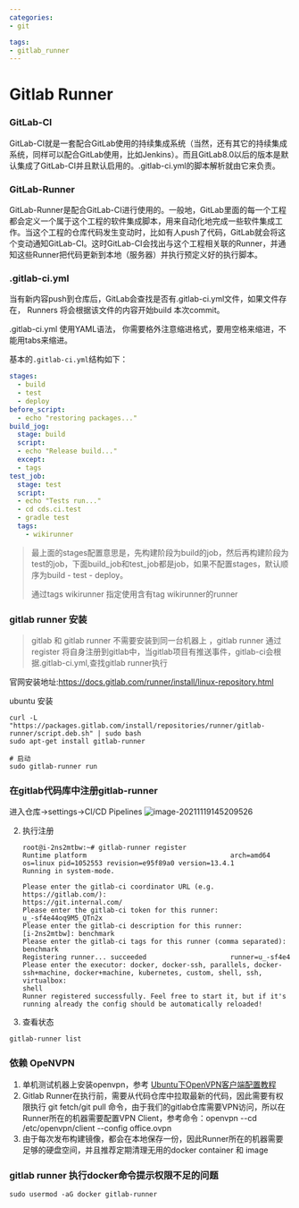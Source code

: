 ```yaml
---
categories:
- git

tags:
- gitlab_runner
---
```



# Gitlab Runner

### GitLab-CI

GitLab-CI就是一套配合GitLab使用的持续集成系统（当然，还有其它的持续集成系统，同样可以配合GitLab使用，比如Jenkins）。而且GitLab8.0以后的版本是默认集成了GitLab-CI并且默认启用的。.gitlab-ci.yml的脚本解析就由它来负责。

<!--more-->


### GitLab-Runner

GitLab-Runner是配合GitLab-CI进行使用的。一般地，GitLab里面的每一个工程都会定义一个属于这个工程的软件集成脚本，用来自动化地完成一些软件集成工作。当这个工程的仓库代码发生变动时，比如有人push了代码，GitLab就会将这个变动通知GitLab-CI。这时GitLab-CI会找出与这个工程相关联的Runner，并通知这些Runner把代码更新到本地（服务器）并执行预定义好的执行脚本。



###  .gitlab-ci.yml

当有新内容push到仓库后，GitLab会查找是否有.gitlab-ci.yml文件，如果文件存在， Runners 将会根据该文件的内容开始build 本次commit。

.gitlab-ci.yml 使用YAML语法， 你需要格外注意缩进格式，要用空格来缩进，不能用tabs来缩进。

基本的`.gitlab-ci.yml`结构如下：

```yaml
stages:
  - build
  - test 
  - deploy
before_script:
  - echo "restoring packages..."
build_jog:
  stage: build
  script:
  - echo "Release build..."
  except:
  - tags
test_job:
  stage: test
  script:
  - echo "Tests run..."
  - cd cds.ci.test
  - gradle test
  tags:
    - wikirunner 
```

> 最上面的stages配置意思是，先构建阶段为build的job，然后再构建阶段为test的job，下面build_job和test_job都是job，如果不配置stages，默认顺序为build - test - deploy。
>
> 通过tags wikirunner 指定使用含有tag wikirunner的runner



### gitlab runner 安装

> gitlab 和 gitlab runner 不需要安装到同一台机器上 ，gitlab runner 通过register 将自身注册到gitlab中，当gitlab项目有推送事件，gitlab-ci会根据.gitlab-ci.yml,查找gitlab runner执行

官网安装地址:https://docs.gitlab.com/runner/install/linux-repository.html

ubuntu 安装

```shell
curl -L "https://packages.gitlab.com/install/repositories/runner/gitlab-runner/script.deb.sh" | sudo bash
sudo apt-get install gitlab-runner

# 启动
sudo gitlab-runner run
```

### 在gitlab代码库中注册gitlab-runner

进入仓库->settings->CI/CD Pipelines  ![image-20211119145209526](/home/yu/code/notes/source/_posts/git/gitlab_runner/image-20211119145209526.png)

2. 执行注册

   ```shell
   root@i-2ns2mtbw:~# gitlab-runner register
   Runtime platform                                    arch=amd64 os=linux pid=1052553 revision=e95f89a0 version=13.4.1
   Running in system-mode.                            
                                                      
   Please enter the gitlab-ci coordinator URL (e.g. https://gitlab.com/):
   https://git.internal.com/
   Please enter the gitlab-ci token for this runner:
   u_-sf4e44oq9M5_QTn2x
   Please enter the gitlab-ci description for this runner:
   [i-2ns2mtbw]: benchmark
   Please enter the gitlab-ci tags for this runner (comma separated):
   benchmark
   Registering runner... succeeded                     runner=u_-sf4e4
   Please enter the executor: docker, docker-ssh, parallels, docker-ssh+machine, docker+machine, kubernetes, custom, shell, ssh, virtualbox:
   shell
   Runner registered successfully. Feel free to start it, but if it's running already the config should be automatically reloaded! 
   
   ```

3.  查看状态

```shell
gitlab-runner list
```



### 依赖 OpeNVPN

1. 单机测试机器上安装openvpn，参考 [Ubuntu下OpenVPN客户端配置教程](https://cwiki.yunify.com/pages/viewpage.action?pageId=52266586)
2. Gitlab Runner在执行前，需要从代码仓库中拉取最新的代码，因此需要有权限执行 git fetch/git pull 命令，由于我们的gitlab仓库需要VPN访问，所以在Runner所在的机器需要配置VPN Client，参考命令：openvpn --cd /etc/openvpn/client --config office.ovpn
3. 由于每次发布构建镜像，都会在本地保存一份，因此Runner所在的机器需要足够的硬盘空间，并且推荐定期清理无用的docker container 和 image


### gitlab runner 执行docker命令提示权限不足的问题
```shell
sudo usermod -aG docker gitlab-runner
```
